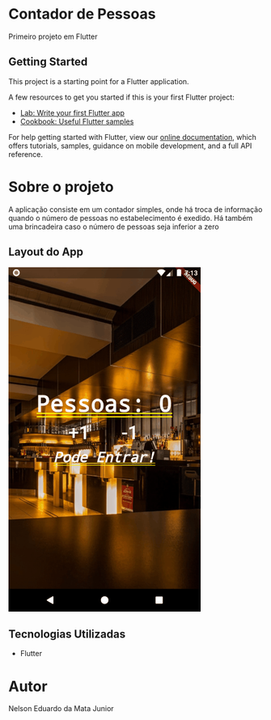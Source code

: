 # Contador de Pessoas

Primeiro projeto em Flutter

## Getting Started

This project is a starting point for a Flutter application.

A few resources to get you started if this is your first Flutter project:

- [Lab: Write your first Flutter app](https://flutter.dev/docs/get-started/codelab)
- [Cookbook: Useful Flutter samples](https://flutter.dev/docs/cookbook)

For help getting started with Flutter, view our
[online documentation](https://flutter.dev/docs), which offers tutorials,
samples, guidance on mobile development, and a full API reference.

# Sobre o projeto
A aplicação consiste em um contador simples, onde há troca de informação quando o número de pessoas no estabelecimento é exedido. Há também uma brincadeira caso o número de pessoas seja inferior a zero


## Layout do App
![GIF do Projeto](./images/contador_de_pessoas.gif)

## Tecnologias Utilizadas
- Flutter

# Autor
Nelson Eduardo da Mata Junior